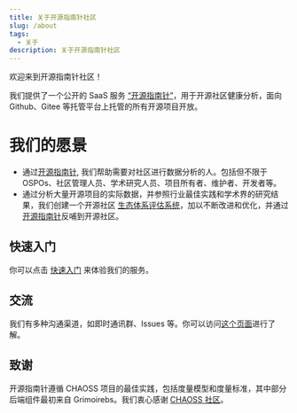 ```yaml
---
title: 关于开源指南针社区
slug: /about
tags:
  - 关于
description: 关于开源指南针社区
---
```


欢迎来到开源指南针社区！

我们提供了一个公开的 SaaS 服务 [“开源指南针”](https://oss-compass.org/)，用于开源社区健康分析，面向 Github、Gitee 等托管平台上托管的所有开源项目开放。

# 我们的愿景

* 通过[开源指南针](https://oss-compass.org/), 我们帮助需要对社区进行数据分析的人。包括但不限于 OSPOs、社区管理人员、学术研究人员、项目所有者、维护者、开发者等。
* 通过分析大量开源项目的实际数据，并参照行业最佳实践和学术界的研究结果，我们创建一个开源社区 [生态体系评估系统](https://github.com/oss-compass/docs/tree/main/metrics-models)，加以不断改进和优化，并通过[开源指南针](https://oss-compass.org/)反哺到开源社区。

## 快速入门

你可以点击 [快速入门](https://oss-compass.org/docs/quick-start) 来体验我们的服务。

## 交流

我们有多种沟通渠道，如即时通讯群、Issues 等。你可以访问[这个页面](/docs/zh/community/)进行了解。

## 致谢

开源指南针遵循 CHAOSS 项目的最佳实践，包括度量模型和度量标准，其中部分后端组件最初来自 Grimoirebs。我们衷心感谢 [CHAOSS 社区](https://chaoss.community/)。
